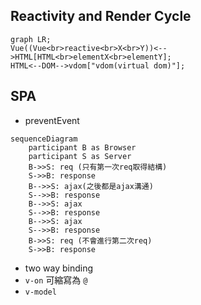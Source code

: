 
## Reactivity and Render Cycle

```mermaid
graph LR;
Vue((Vue<br>reactive<br>X<br>Y))<-->HTML[HTML<br>elementX<br>elementY];
HTML<--DOM-->vdom["vdom(virtual dom)"];
```

## SPA 
- preventEvent
```mermaid
sequenceDiagram
    participant B as Browser
    participant S as Server
    B->>S: req (只有第一次req取得結構)
    S->>B: response
    B-->>S: ajax(之後都是ajax溝通)
    S-->>B: response
    B-->>S: ajax
    S-->>B: response
    B-->>S: ajax
    S-->>B: response
    B->>S: req (不會進行第二次req)
    S->>B: response
```

- two way binding
- ```v-on``` 可縮寫為 ```@```
- ```v-model```


